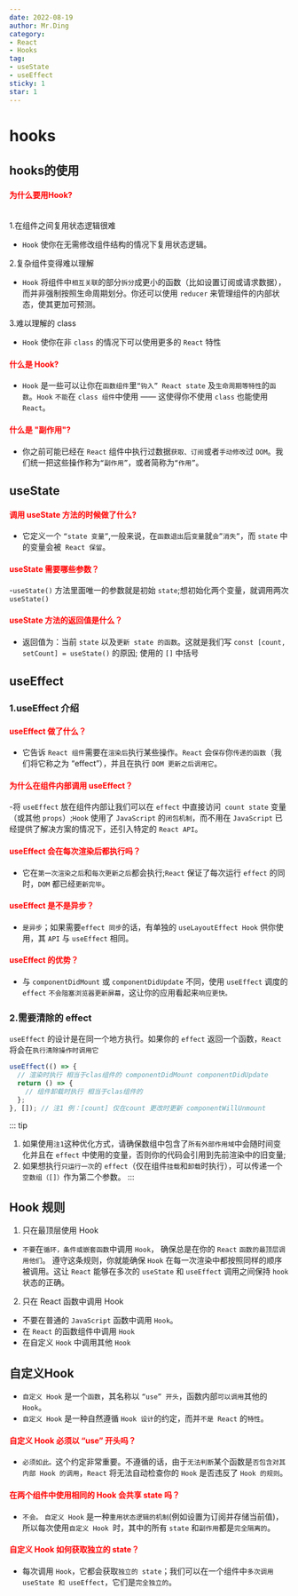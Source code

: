 ```yaml
---
date: 2022-08-19
author: Mr.Ding
category:
- React
- Hooks
tag:
- useState
- useEffect
sticky: 1
star: 1
---
```


# hooks
## hooks的使用
<h4 style="color: red">为什么要用Hook?</h4> <br/>
1.在组件之间复用状态逻辑很难

- `Hook` 使你在无需修改组件结构的情况下复用状态逻辑。

2.复杂组件变得难以理解
- `Hook` 将组件中`相互关联`的部分`拆分`成更小的函数（比如设置订阅或请求数据），而并非强制按照生命周期划分。你还可以使用 `reducer` 来管理组件的内部状态，使其更加可预测。

3.难以理解的 class
- `Hook` 使你在非 `class` 的情况下可以使用更多的 `React` 特性

<h4 style="color: red">什么是 Hook?</h4>

- `Hook` 是一些可以让你在`函数组件`里`“钩入” React state` 及`生命周期等特性`的`函数`。`Hook` `不能`在 `class 组件`中使用 —— 这使得你不使用 `class` 也能使用 `React`。

<h4 style="color: red">什么是 "副作用"?</h4>

- 你之前可能已经在 `React` 组件中执行过数据`获取、订阅`或者`手动修改`过 `DOM`。我们统一把这些操作称为`“副作用”`，或者简称为`“作用”`。

## useState
<h4 style="color: red">调用 useState 方法的时候做了什么?</h4>

- 它定义一个 `“state 变量”`,一般来说，在`函数退出`后`变量`就`会”消失”`，而 `state` 中的变量会被` React 保留`。

<h4 style="color: red">useState 需要哪些参数？</h4>

-`useState()` 方法里面唯一的参数就是初始 `state`;想初始化两个变量，就调用两次`useState()`

<h4 style="color: red">useState 方法的返回值是什么？</h4>

- 返回值为：当前 `state` 以及`更新 state 的函数`。这就是我们写 `const [count, setCount] = useState()` 的原因; 使用的 `[]` 中括号

## useEffect
### 1.useEffect 介绍
<h4 style="color: red">useEffect 做了什么？</h4>

- 它告诉 `React 组件`需要在`渲染后`执行某些操作。`React` 会`保存`你`传递的函数`（我们将它称之为 “effect”），并且在执行 `DOM 更新之后调用它`。

<h4 style="color: red">为什么在组件内部调用 useEffect？</h4>

-将 `useEffect` 放在组件内部让我们可以在 `effect` 中直接访问` count state` 变量（或其他 `props`）;`Hook` 使用了 `JavaScript` 的`闭包机制`，而不用在 `JavaScript` 已经提供了解决方案的情况下，还引入特定的 `React API`。

<h4 style="color: red">useEffect 会在每次渲染后都执行吗？</h4>

- 它在`第一次渲染之后`和`每次更新之后`都会执行;`React` 保证了每次运行 `effect` 的同时，`DOM` 都已经`更新完毕`。

<h4 style="color: red">useEffect 是不是异步？</h4>

- `是异步`；如果需要`effect 同步`的话，有单独的 `useLayoutEffect Hook` 供你使用，其 `API` 与 `useEffect` 相同。

<h4 style="color: red">useEffect 的优势？</h4>

- 与 `componentDidMount` 或 `componentDidUpdate` 不同，使用 `useEffect` 调度的 `effect` `不会阻塞浏览器更新屏幕`，这让你的应用看起来`响应更快。`

### 2.需要清除的 effect

`useEffect` 的设计是在同一个地方执行。如果你的 `effect` 返回一个函数，`React` 将会在`执行清除操作时调用它`

```js
useEffect(() => {
  // 渲染时执行 相当于clas组件的 componentDidMount componentDidUpdate 
  return () => {
    // 组件卸载时执行 相当于clas组件的
  };
}, []); // 注1 例：[count] 仅在count 更改时更新 componentWillUnmount
```
::: tip
1. 如果使用`注1`这种优化方式，请确保数组中包含了`所有外部作用域`中会随时间变化并且在 `effect` 中使用的变量，否则你的代码会引用到先前渲染中的旧变量;
2. 如果想执行`只运行一次`的 `effect`（仅在组件`挂载`和`卸载`时执行），可以传递一个`空数组（[]）`作为第二个参数。
:::

## Hook 规则

1. 只在最顶层使用 Hook
  - `不要`在`循环，条件或嵌套函数`中调用 `Hook`， 确保总是在你的 `React` `函数的最顶层调用他们`。 遵守这条规则，你就能确保 `Hook` 在每一次渲染中都按照同样的顺序被调用。这让 `React` 能够在多次的 `useState` 和 `useEffect` 调用之间保持 `hook` 状态的正确。
2. 只在 React 函数中调用 Hook
  - 不要在普通的 `JavaScript` 函数中调用 `Hook`。
  - 在 `React` 的函数组件中调用 `Hook`
  - 在自定义 `Hook` 中调用其他 `Hook`

## 自定义Hook
- `自定义 Hook` 是一个`函数`，其名称以 `“use” 开头`，函数内部`可以调用`其他的 `Hook`。
- `自定义 Hook` 是一种自然遵循 `Hook 设计`的约定，而并`不是 React` 的`特性`。

<h4 style="color: red">自定义 Hook 必须以 “use” 开头吗？</h4>

- `必须如此。`这个约定非常重要。不遵循的话，由于`无法判断`某个函数是`否包含对其内部 Hook 的调用`，`React` 将无法自动检查你的 `Hook` 是否违反了 `Hook 的规则`。
<h4 style="color: red">在两个组件中使用相同的 Hook 会共享 state 吗？</h4>

- `不会。` `自定义 Hook` 是一种`重用状态逻辑的机制`(例如设置为订阅并存储当前值)，所以每次使用`自定义 Hook `时，其中的所有 `state` 和`副作用`都是`完全隔离的`。

<h4 style="color: red">自定义 Hook 如何获取独立的 state？</h4>

- 每次调用 `Hook`，它都会获取`独立的 state`；我们可以在一个组件中`多次调用 useState 和 useEffect`，它们是`完全独立的`。

